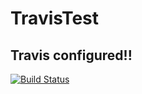 # TravisTest

## Travis configured!!
[![Build Status](https://travis-ci.org/alu0100769609/TravisTest.svg?branch=master)](https://travis-ci.org/alu0100769609/TravisTest)
